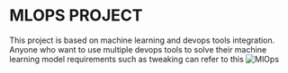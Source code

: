 # MLOPS PROJECT
This project is based on machine learning and devops tools integration. 
Anyone who want to use multiple devops tools to solve their machine learning model requirements such as tweaking can refer to this
![MlOps](https://encrypted-tbn0.gstatic.com/images?q=tbn%3AANd9GcRP318_COTEYwUyZrBP4nJ9n7s6czzYqjO7Vw&usqp=CAU)
